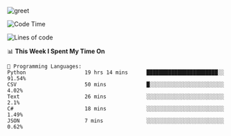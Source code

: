 ![greet](https://user-images.githubusercontent.com/44234583/146624354-9d461392-3676-4e7a-b12f-debc7319f53b.gif)

<!--START_SECTION:waka-->
![Code Time](http://img.shields.io/badge/Code%20Time-0%20secs-blue)

![Lines of code](https://img.shields.io/badge/From%20Hello%20World%20I%27ve%20Written-604%20Thousand%20lines%20of%20code-blue)

📊 **This Week I Spent My Time On** 

```text
💬 Programming Languages: 
Python                   19 hrs 14 mins      ███████████████████████░░   91.54% 
CSV                      50 mins             █░░░░░░░░░░░░░░░░░░░░░░░░   4.02% 
Text                     26 mins             ░░░░░░░░░░░░░░░░░░░░░░░░░   2.1% 
C#                       18 mins             ░░░░░░░░░░░░░░░░░░░░░░░░░   1.49% 
JSON                     7 mins              ░░░░░░░░░░░░░░░░░░░░░░░░░   0.62%

```


<!--END_SECTION:waka-->
